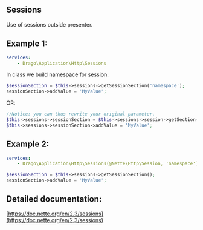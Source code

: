 ## Sessions
Use of sessions outside presenter.

## Example 1:
```yaml
services:
	- Drago\Application\Http\Sessions
```

In class we build namespace for session:
```php
$sessionSection = $this->sessions->getSessionSection('namespace');
sessionSection->addValue = 'MyValue';
```

OR:

```php
//Notice: you can thus rewrite your original parameter.
$this->sessions->sessionSection = $this->sessions->session->getSection('namespace');
$this->sessions->sessionSection->addValue = 'MyValue';
```

## Example 2:
```yaml
services:
	- Drago\Application\Http\Sessions(@Nette\Http\Session, 'namespace')
```

```php
$sessionSection = $this->sessions->getSessionSection();
sessionSection->addValue = 'MyValue';
```

## Detailed documentation:
[https://doc.nette.org/en/2.3/sessions](https://doc.nette.org/en/2.3/sessions)
